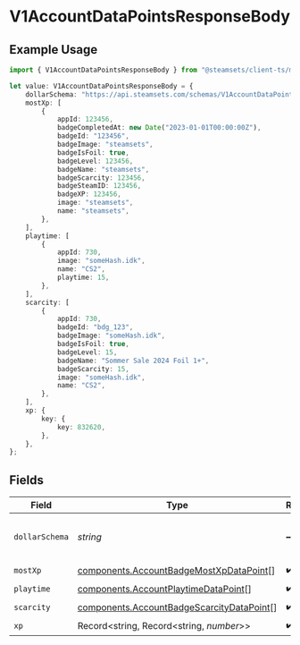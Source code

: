 # V1AccountDataPointsResponseBody

## Example Usage

```typescript
import { V1AccountDataPointsResponseBody } from "@steamsets/client-ts/models/components";

let value: V1AccountDataPointsResponseBody = {
    dollarSchema: "https://api.steamsets.com/schemas/V1AccountDataPointsResponseBody.json",
    mostXp: [
        {
            appId: 123456,
            badgeCompletedAt: new Date("2023-01-01T00:00:00Z"),
            badgeId: "123456",
            badgeImage: "steamsets",
            badgeIsFoil: true,
            badgeLevel: 123456,
            badgeName: "steamsets",
            badgeScarcity: 123456,
            badgeSteamID: 123456,
            badgeXP: 123456,
            image: "steamsets",
            name: "steamsets",
        },
    ],
    playtime: [
        {
            appId: 730,
            image: "someHash.idk",
            name: "CS2",
            playtime: 15,
        },
    ],
    scarcity: [
        {
            appId: 730,
            badgeId: "bdg_123",
            badgeImage: "someHash.idk",
            badgeIsFoil: true,
            badgeLevel: 15,
            badgeName: "Sommer Sale 2024 Foil 1+",
            badgeScarcity: 15,
            image: "someHash.idk",
            name: "CS2",
        },
    ],
    xp: {
        key: {
            key: 832620,
        },
    },
};
```

## Fields

| Field                                                                                                  | Type                                                                                                   | Required                                                                                               | Description                                                                                            | Example                                                                                                |
| ------------------------------------------------------------------------------------------------------ | ------------------------------------------------------------------------------------------------------ | ------------------------------------------------------------------------------------------------------ | ------------------------------------------------------------------------------------------------------ | ------------------------------------------------------------------------------------------------------ |
| `dollarSchema`                                                                                         | *string*                                                                                               | :heavy_minus_sign:                                                                                     | A URL to the JSON Schema for this object.                                                              | https://api.steamsets.com/schemas/V1AccountDataPointsResponseBody.json                                 |
| `mostXp`                                                                                               | [components.AccountBadgeMostXpDataPoint](../../models/components/accountbadgemostxpdatapoint.md)[]     | :heavy_check_mark:                                                                                     | N/A                                                                                                    |                                                                                                        |
| `playtime`                                                                                             | [components.AccountPlaytimeDataPoint](../../models/components/accountplaytimedatapoint.md)[]           | :heavy_check_mark:                                                                                     | N/A                                                                                                    |                                                                                                        |
| `scarcity`                                                                                             | [components.AccountBadgeScarcityDataPoint](../../models/components/accountbadgescarcitydatapoint.md)[] | :heavy_check_mark:                                                                                     | N/A                                                                                                    |                                                                                                        |
| `xp`                                                                                                   | Record<string, Record<string, *number*>>                                                               | :heavy_check_mark:                                                                                     | N/A                                                                                                    |                                                                                                        |
